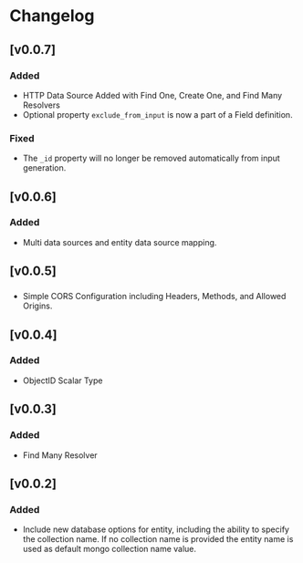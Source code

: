 # Changelog

## [v0.0.7]

### Added
- HTTP Data Source Added with Find One, Create One, and Find Many Resolvers
- Optional property `exclude_from_input` is now a part of a Field definition.

### Fixed
- The `_id` property will no longer be removed automatically from input generation.

## [v0.0.6]

### Added
- Multi data sources and entity data source mapping.

## [v0.0.5]

###
- Simple CORS Configuration including Headers, Methods, and Allowed Origins.

## [v0.0.4]

### Added
- ObjectID Scalar Type

## [v0.0.3]

### Added
- Find Many Resolver

## [v0.0.2]

### Added
- Include new database options for entity, including the ability to specify the collection name. If no collection name is provided the entity name is used as default mongo collection name value.
